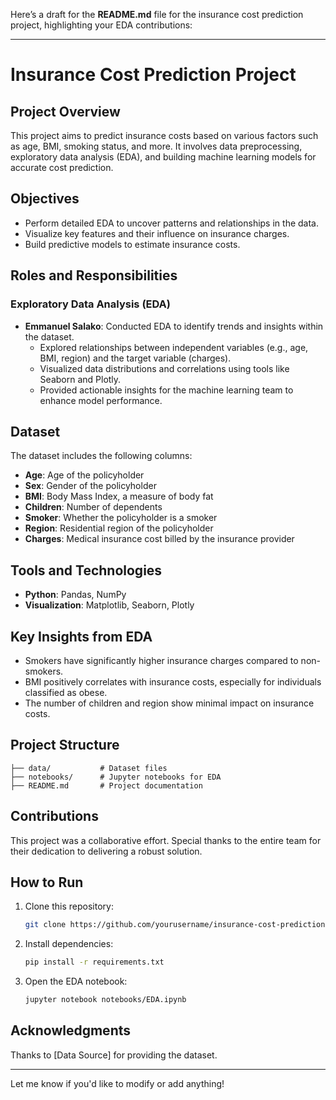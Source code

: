 Here’s a draft for the **README.md** file for the insurance cost prediction project, highlighting your EDA contributions:

---

# Insurance Cost Prediction Project

## Project Overview  
This project aims to predict insurance costs based on various factors such as age, BMI, smoking status, and more. It involves data preprocessing, exploratory data analysis (EDA), and building machine learning models for accurate cost prediction.  

## Objectives  
- Perform detailed EDA to uncover patterns and relationships in the data.  
- Visualize key features and their influence on insurance charges.  
- Build predictive models to estimate insurance costs.  

## Roles and Responsibilities  
### Exploratory Data Analysis (EDA)  
- **Emmanuel Salako**: Conducted EDA to identify trends and insights within the dataset.  
  - Explored relationships between independent variables (e.g., age, BMI, region) and the target variable (charges).  
  - Visualized data distributions and correlations using tools like Seaborn and Plotly.  
  - Provided actionable insights for the machine learning team to enhance model performance.

## Dataset  
The dataset includes the following columns:  
- **Age**: Age of the policyholder  
- **Sex**: Gender of the policyholder  
- **BMI**: Body Mass Index, a measure of body fat  
- **Children**: Number of dependents  
- **Smoker**: Whether the policyholder is a smoker  
- **Region**: Residential region of the policyholder  
- **Charges**: Medical insurance cost billed by the insurance provider  

## Tools and Technologies  
- **Python**: Pandas, NumPy  
- **Visualization**: Matplotlib, Seaborn, Plotly  

## Key Insights from EDA  
- Smokers have significantly higher insurance charges compared to non-smokers.  
- BMI positively correlates with insurance costs, especially for individuals classified as obese.  
- The number of children and region show minimal impact on insurance costs.

## Project Structure  
```plaintext
├── data/           # Dataset files  
├── notebooks/      # Jupyter notebooks for EDA  
├── README.md       # Project documentation  
```

## Contributions  
This project was a collaborative effort. Special thanks to the entire team for their dedication to delivering a robust solution.

## How to Run  
1. Clone this repository:  
   ```bash
   git clone https://github.com/yourusername/insurance-cost-prediction.git
   ```
2. Install dependencies:  
   ```bash
   pip install -r requirements.txt
   ```
3. Open the EDA notebook:  
   ```bash
   jupyter notebook notebooks/EDA.ipynb
   ```

## Acknowledgments  
Thanks to [Data Source] for providing the dataset.  

---

Let me know if you'd like to modify or add anything!
